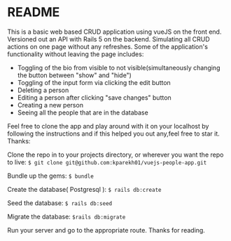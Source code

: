 # README

This is a basic web based CRUD application using vueJS on the front end.  Versioned out an API with
Rails 5 on the backend.  Simulating all CRUD actions on one page without any refreshes.  Some of the 
application's functionality without leaving the page includes:

- Toggling of the bio from visible to not visible(simultaneously changing the button between "show" and "hide")  
- Toggling of the input form via clicking the edit button
- Deleting a person
- Editing a person after clicking "save changes" button
- Creating a new person
- Seeing all the people that are in the database

Feel free to clone the app and play around with it on your localhost by following the instructions and if 
this helped you out any,feel free to star it.  Thanks:

Clone the repo in to your projects directory, or wherever you want the repo to live:
`$ git clone git@github.com:kparekh01/vuejs-people-app.git`

Bundle up the gems:
`$ bundle`

Create the database( Postgresql ):
`$ rails db:create`

Seed the database:
`$ rails db:seed`

Migrate the database:
`$rails db:migrate`

Run your server and go to the appropriate route.  Thanks for reading.



